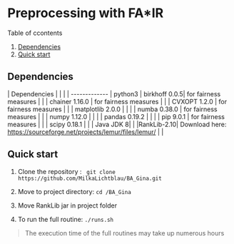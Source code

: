 # Preprocessing with FA*IR


Table of ccontents
1. [Dependencies](dependencies)
1. [Quick start](quick-start)

## Dependencies


| Dependencies        | | |
| -------------
| python3      | birkhoff 0.0.5| for fairness measures |
|       | chainer 1.16.0     | for fairness measures |
|       | CVXOPT 1.2.0     | for fairness measures |
|       | matplotlib 2.0.0     |  |
|       | numba 0.38.0   | for fairness measures |
|       | numpy 1.12.0   |  |
|       | pandas 0.19.2   |  |
|       | pip 9.0.1     | for fairness measures |
|       | scipy 0.18.1     |  |
| Java JDK 8| |
|RankLib-2.10| Download here: https://sourceforge.net/projects/lemur/files/lemur/ | |

## Quick start
1. Clone the repository :
` git clone https://github.com/MilkaLichtblau/BA_Gina.git`

2. Move to project directory:
`cd /BA_Gina`

3. Move RankLib jar in project folder

4. To run the full routine: `./runs.sh`
> The execution time of the full routines may take up numerous hours
